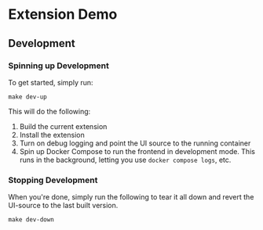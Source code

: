 # Extension Demo

## Development

### Spinning up Development

To get started, simply run:

```
make dev-up
```

This will do the following:

1. Build the current extension
1. Install the extension
1. Turn on debug logging and point the UI source to the running container
1. Spin up Docker Compose to run the frontend in development mode. This runs in the background, letting you use `docker compose logs`, etc.

### Stopping Development

When you're done, simply run the following to tear it all down and revert the UI-source to the last built version.

```
make dev-down
```

